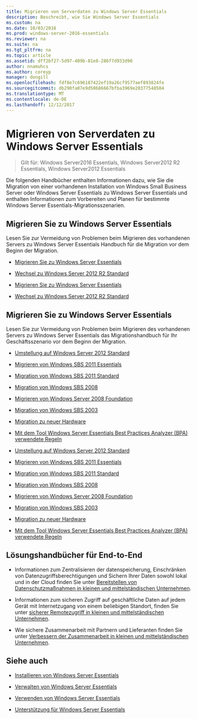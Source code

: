 ```yaml
---
title: Migrieren von Serverdaten zu Windows Server Essentials
description: Beschreibt, wie Sie Windows Server Essentials
ms.custom: na
ms.date: 10/03/2016
ms.prod: windows-server-2016-essentials
ms.reviewer: na
ms.suite: na
ms.tgt_pltfrm: na
ms.topic: article
ms.assetid: dff2bf27-5d97-409b-81e8-286f7d933d90
author: nnamuhcs
ms.author: coreyp
manager: dongill
ms.openlocfilehash: fdf8e7c696187422ef19a26cf9577aef893824fe
ms.sourcegitcommit: db290fa07e9d50686667bfba3969e20377548504
ms.translationtype: MT
ms.contentlocale: de-DE
ms.lasthandoff: 12/12/2017
---
```

# <a name="migrate-server-data-to-windows-server-essentials"></a>Migrieren von Serverdaten zu Windows Server Essentials

>Gilt für: Windows Server2016 Essentials, Windows Server2012 R2 Essentials, Windows Server2012 Essentials

Die folgenden Handbücher enthalten Informationen dazu, wie Sie die Migration von einer vorhandenen Installation von Windows Small Business Server oder Windows Server Essentials zu Windows Server Essentials und enthalten Informationen zum Vorbereiten und Planen für bestimmte Windows Server Essentials-Migrationsszenarien.  
  
## <a name="migrate-to-windows-server-essentials"></a>Migrieren Sie zu Windows Server Essentials  
 Lesen Sie zur Vermeidung von Problemen beim Migrieren des vorhandenen Servers zu Windows Server Essentials Handbuch für die Migration vor dem Beginn der Migration.  
  

-   [Migrieren Sie zu Windows Server Essentials](Migrate-from-Previous-Versions-to-Windows-Server-Essentials-or-Windows-Server-Essentials-Experience.md)  
  
-   [Wechsel zu Windows Server 2012 R2 Standard](Transition-from-Windows-Server-2012-R2-Essentials-to-Windows-Server-2012-R2-Standard.md)  

-   [Migrieren Sie zu Windows Server Essentials](../migrate/Migrate-from-Previous-Versions-to-Windows-Server-Essentials-or-Windows-Server-Essentials-Experience.md)  
  
-   [Wechsel zu Windows Server 2012 R2 Standard](../migrate/Transition-from-Windows-Server-2012-R2-Essentials-to-Windows-Server-2012-R2-Standard.md)  

  
## <a name="migrate-to-windows-server-essentials"></a>Migrieren Sie zu Windows Server Essentials  
 Lesen Sie zur Vermeidung von Problemen beim Migrieren des vorhandenen Servers zu Windows Server Essentials das Migrationshandbuch für Ihr Geschäftsszenario vor dem Beginn der Migration.  
  

-   [Umstellung auf Windows Server 2012 Standard](Transition-from-Windows-Server-2012-Essentials-to-Windows-Server-2012-Standard.md)  
  
-   [Migrieren von Windows SBS 2011 Essentials](Migrate-Windows-Small-Business-Server-2011-Essentials-to-Windows-Server-Essentials.md)  
  
-   [Migration von Windows SBS 2011 Standard](Migrate-Windows-Small-Business-Server-2011-Standard-to-Windows-Server-Essentials.md)  
  
-   [Migration von Windows SBS 2008](Migrate-Windows-Small-Business-Server-2008-to-Windows-Server-Essentials.md)  
  
-   [Migrieren von Windows Server 2008 Foundation](Migrate-Windows-Server-2008-Foundation-to-Windows-Server-Essentials.md)  
  
-   [Migration von Windows SBS 2003](Migrate-Windows-Small-Business-Server-2003-to-Windows-Server-Essentials.md)  
  
-   [Migration zu neuer Hardware](Migrate-Windows-Server-Essentials-to-New-Hardware.md)  
  
-   [Mit dem Tool Windows Server Essentials Best Practices Analyzer (BPA) verwendete Regeln](Rules-used-by-the-Windows-Server-Essentials-Best-Practices-Analyzer--BPA--Tool.md)  

-   [Umstellung auf Windows Server 2012 Standard](../migrate/Transition-from-Windows-Server-2012-Essentials-to-Windows-Server-2012-Standard.md)  
  
-   [Migrieren von Windows SBS 2011 Essentials](../migrate/Migrate-Windows-Small-Business-Server-2011-Essentials-to-Windows-Server-Essentials.md)  
  
-   [Migration von Windows SBS 2011 Standard](../migrate/Migrate-Windows-Small-Business-Server-2011-Standard-to-Windows-Server-Essentials.md)  
  
-   [Migration von Windows SBS 2008](../migrate/Migrate-Windows-Small-Business-Server-2008-to-Windows-Server-Essentials.md)  
  
-   [Migrieren von Windows Server 2008 Foundation](../migrate/Migrate-Windows-Server-2008-Foundation-to-Windows-Server-Essentials.md)  
  
-   [Migration von Windows SBS 2003](../migrate/Migrate-Windows-Small-Business-Server-2003-to-Windows-Server-Essentials.md)  
  
-   [Migration zu neuer Hardware](../migrate/Migrate-Windows-Server-Essentials-to-New-Hardware.md)  
  
-   [Mit dem Tool Windows Server Essentials Best Practices Analyzer (BPA) verwendete Regeln](../migrate/Rules-used-by-the-Windows-Server-Essentials-Best-Practices-Analyzer--BPA--Tool.md)  

  
## <a name="end-to-end-solution-guides"></a>Lösungshandbücher für End-to-End  
  
-    Informationen zum Zentralisieren der datenspeicherung, Einschränken von Datenzugriffsberechtigungen und Sichern Ihrer Daten sowohl lokal und in der Cloud finden Sie unter [Bereitstellen von Datenschutzmaßnahmen in kleinen und mittelständischen Unternehmen](https://technet.microsoft.com/library/dn582043.aspx).  
  
-    Informationen zum sicheren Zugriff auf geschäftliche Daten auf jedem Gerät mit Internetzugang von einem beliebigen Standort, finden Sie unter [sicherer Remotezugriff in kleinen und mittelständischen Unternehmen](https://technet.microsoft.com/library/dn629457.aspx).  
  
-    Wie sichere Zusammenarbeit mit Partnern und Lieferanten finden Sie unter [Verbessern der Zusammenarbeit in kleinen und mittelständischen Unternehmen](https://technet.microsoft.com/library/dn747893.aspx).  
  
## <a name="see-also"></a>Siehe auch  
  
-   [Installieren von Windows Server Essentials](../install/Install-Windows-Server-Essentials.md)  
  
-   [Verwalten von Windows Server Essentials](../manage/Manage-Windows-Server-Essentials.md)  
  
-   [Verwenden von Windows Server Essentials](../use/Use-Windows-Server-Essentials.md)  
  
-   [Unterstützung für Windows Server Essentials](../support/Support-Windows-Server-Essentials.md)
